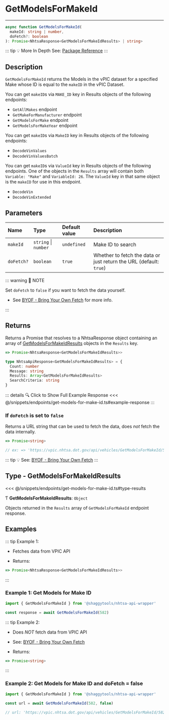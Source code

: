 # GetModelsForMakeId

---

```typescript
async function GetModelsForMakeId(
  makeId: string | number,
  doFetch?: boolean
): Promise<NhtsaResponse<GetModelsForMakeIdResults> | string>
```

::: tip :bulb: More In Depth
See: [Package Reference](../../typedoc/modules/api_endpoints_GetModelsForMakeId)
:::

## Description

`GetModelsForMakeId` returns the Models in the vPIC dataset for a specified Make whose ID is
equal to the `makeID` in the vPIC Dataset.

You can get `makeID`s via `MAKE_ID` key in Results objects of the following endpoints:

- `GetAllMakes` endpoint
- `GetMakeForManufacturer` endpoint
- `GetModelsForMake` endpoint
- `GetModelsForMakeYear` endpoint

You can get `makeID`s via `MakeID` key in Results objects of the following endpoints:

- `DecodeVinValues`
- `DecodeVinValuesBatch`

You can get `makeID`s via `ValueId` key in Results objects of the following endpoints.
One of the objects in the `Results` array will contain both `Variable: "Make"` and
`VariableId: 26`. The `ValueId` key in that same object is the `makeID` for use in this
endpoint.

- `DecodeVin`
- `DecodeVinExtended`

## Parameters

| Name       | Type                 | Default value | Description                                                        |
| :--------- | :------------------- | :------------ | :----------------------------------------------------------------- |
| `makeId`   | `string` \| `number` | `undefined`   | Make ID to search                                                  |
| `doFetch?` | `boolean`            | `true`        | Whether to fetch the data or just return the URL (default: `true`) |

::: warning 📝 NOTE

Set `doFetch` to `false` if you want to fetch the data yourself.

- See [BYOF - Bring Your Own Fetch](../../guide/bring-your-own-fetch.md#option-1-set-dofetch-to-false)
  for more info.

:::

## Returns

Returns a Promise that resolves to a NhtsaResponse object containing an array of
[GetModelsForMakeIdResults](#type-getmodelsformakeidresults) objects in the
`Results` key.

```typescript
=> Promise<NhtsaResponse<GetModelsForMakeIdResults>>
```

```typescript
type NhtsaApiResponse<GetModelsForMakeIdResults> = {
  Count: number
  Message: string
  Results: Array<GetModelsForMakeIdResults>
  SearchCriteria: string
}
```

::: details :mag: Click to Show Full Example Response
<<< @/snippets/endpoints/get-models-for-make-id.ts#example-response
:::

### If `doFetch` is set to `false`

Returns a URL string that can be used to fetch the data, does _not_ fetch the data internally.

```typescript
=> Promise<string>

// ex: => 'https://vpic.nhtsa.dot.gov/api/vehicles/GetModelsForMakeId/582?format=json'
```

::: tip :bulb: See: [BYOF - Bring Your Own Fetch](../../guide/bring-your-own-fetch.md#option-1-set-dofetch-to-false)
:::

## Type - GetModelsForMakeIdResults

<<< @/snippets/endpoints/get-models-for-make-id.ts#type-results

Ƭ **GetModelsForMakeIdResults**: `Object`

Objects returned in the `Results` array of `GetModelsForMakeId` endpoint response.

## Examples

::: tip Example 1:

- Fetches data from VPIC API

- Returns:

```typescript
=> Promise<NhtsaResponse<GetModelsForMakeIdResults>>
```

:::

### Example 1: Get Models for Make ID

```ts
import { GetModelsForMakeId } from '@shaggytools/nhtsa-api-wrapper'

const response = await GetModelsForMakeId(582)
```

::: tip Example 2:

- Does _NOT_ fetch data from VPIC API

- See: [BYOF - Bring Your Own Fetch](../../guide/bring-your-own-fetch.md#option-1-set-dofetch-to-false)

- Returns:

```typescript
=> Promise<string>
```

:::

### Example 2: Get Models for Make ID and doFetch = false

```ts
import { GetModelsForMakeId } from '@shaggytools/nhtsa-api-wrapper'

const url = await GetModelsForMakeId(582, false)

// url: 'https://vpic.nhtsa.dot.gov/api/vehicles/GetModelsForMakeId/582?format=json'
```
